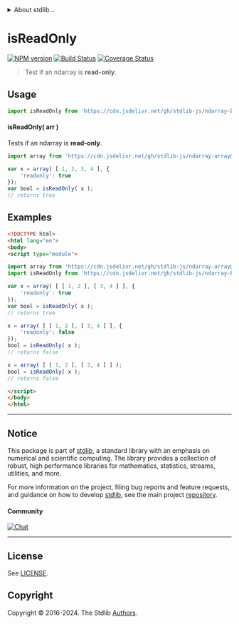 <!--

@license Apache-2.0

Copyright (c) 2022 The Stdlib Authors.

Licensed under the Apache License, Version 2.0 (the "License");
you may not use this file except in compliance with the License.
You may obtain a copy of the License at

   http://www.apache.org/licenses/LICENSE-2.0

Unless required by applicable law or agreed to in writing, software
distributed under the License is distributed on an "AS IS" BASIS,
WITHOUT WARRANTIES OR CONDITIONS OF ANY KIND, either express or implied.
See the License for the specific language governing permissions and
limitations under the License.

-->


<details>
  <summary>
    About stdlib...
  </summary>
  <p>We believe in a future in which the web is a preferred environment for numerical computation. To help realize this future, we've built stdlib. stdlib is a standard library, with an emphasis on numerical and scientific computation, written in JavaScript (and C) for execution in browsers and in Node.js.</p>
  <p>The library is fully decomposable, being architected in such a way that you can swap out and mix and match APIs and functionality to cater to your exact preferences and use cases.</p>
  <p>When you use stdlib, you can be absolutely certain that you are using the most thorough, rigorous, well-written, studied, documented, tested, measured, and high-quality code out there.</p>
  <p>To join us in bringing numerical computing to the web, get started by checking us out on <a href="https://github.com/stdlib-js/stdlib">GitHub</a>, and please consider <a href="https://opencollective.com/stdlib">financially supporting stdlib</a>. We greatly appreciate your continued support!</p>
</details>

# isReadOnly

[![NPM version][npm-image]][npm-url] [![Build Status][test-image]][test-url] [![Coverage Status][coverage-image]][coverage-url] <!-- [![dependencies][dependencies-image]][dependencies-url] -->

> Test if an ndarray is **read-only**.

<!-- Section to include introductory text. Make sure to keep an empty line after the intro `section` element and another before the `/section` close. -->

<section class="intro">

</section>

<!-- /.intro -->

<!-- Package usage documentation. -->



<section class="usage">

## Usage

```javascript
import isReadOnly from 'https://cdn.jsdelivr.net/gh/stdlib-js/ndarray-base-assert-is-read-only@esm/index.mjs';
```

#### isReadOnly( arr )

Tests if an ndarray is **read-only**.

```javascript
import array from 'https://cdn.jsdelivr.net/gh/stdlib-js/ndarray-array@esm/index.mjs';

var x = array( [ 1, 2, 3, 4 ], {
    'readonly': true
});
var bool = isReadOnly( x );
// returns true
```

</section>

<!-- /.usage -->

<!-- Package usage notes. Make sure to keep an empty line after the `section` element and another before the `/section` close. -->

<section class="notes">

</section>

<!-- /.notes -->

<!-- Package usage examples. -->

<section class="examples">

## Examples

<!-- eslint no-undef: "error" -->

```html
<!DOCTYPE html>
<html lang="en">
<body>
<script type="module">

import array from 'https://cdn.jsdelivr.net/gh/stdlib-js/ndarray-array@esm/index.mjs';
import isReadOnly from 'https://cdn.jsdelivr.net/gh/stdlib-js/ndarray-base-assert-is-read-only@esm/index.mjs';

var x = array( [ [ 1, 2 ], [ 3, 4 ] ], {
    'readonly': true
});
var bool = isReadOnly( x );
// returns true

x = array( [ [ 1, 2 ], [ 3, 4 ] ], {
    'readonly': false
});
bool = isReadOnly( x );
// returns false

x = array( [ [ 1, 2 ], [ 3, 4 ] ] );
bool = isReadOnly( x );
// returns false

</script>
</body>
</html>
```

</section>

<!-- /.examples -->

<!-- Section to include cited references. If references are included, add a horizontal rule *before* the section. Make sure to keep an empty line after the `section` element and another before the `/section` close. -->

<section class="references">

</section>

<!-- /.references -->

<!-- Section for related `stdlib` packages. Do not manually edit this section, as it is automatically populated. -->

<section class="related">

</section>

<!-- /.related -->

<!-- Section for all links. Make sure to keep an empty line after the `section` element and another before the `/section` close. -->


<section class="main-repo" >

* * *

## Notice

This package is part of [stdlib][stdlib], a standard library with an emphasis on numerical and scientific computing. The library provides a collection of robust, high performance libraries for mathematics, statistics, streams, utilities, and more.

For more information on the project, filing bug reports and feature requests, and guidance on how to develop [stdlib][stdlib], see the main project [repository][stdlib].

#### Community

[![Chat][chat-image]][chat-url]

---

## License

See [LICENSE][stdlib-license].


## Copyright

Copyright &copy; 2016-2024. The Stdlib [Authors][stdlib-authors].

</section>

<!-- /.stdlib -->

<!-- Section for all links. Make sure to keep an empty line after the `section` element and another before the `/section` close. -->

<section class="links">

[npm-image]: http://img.shields.io/npm/v/@stdlib/ndarray-base-assert-is-read-only.svg
[npm-url]: https://npmjs.org/package/@stdlib/ndarray-base-assert-is-read-only

[test-image]: https://github.com/stdlib-js/ndarray-base-assert-is-read-only/actions/workflows/test.yml/badge.svg?branch=v0.2.1
[test-url]: https://github.com/stdlib-js/ndarray-base-assert-is-read-only/actions/workflows/test.yml?query=branch:v0.2.1

[coverage-image]: https://img.shields.io/codecov/c/github/stdlib-js/ndarray-base-assert-is-read-only/main.svg
[coverage-url]: https://codecov.io/github/stdlib-js/ndarray-base-assert-is-read-only?branch=main

<!--

[dependencies-image]: https://img.shields.io/david/stdlib-js/ndarray-base-assert-is-read-only.svg
[dependencies-url]: https://david-dm.org/stdlib-js/ndarray-base-assert-is-read-only/main

-->

[chat-image]: https://img.shields.io/gitter/room/stdlib-js/stdlib.svg
[chat-url]: https://app.gitter.im/#/room/#stdlib-js_stdlib:gitter.im

[stdlib]: https://github.com/stdlib-js/stdlib

[stdlib-authors]: https://github.com/stdlib-js/stdlib/graphs/contributors

[umd]: https://github.com/umdjs/umd
[es-module]: https://developer.mozilla.org/en-US/docs/Web/JavaScript/Guide/Modules

[deno-url]: https://github.com/stdlib-js/ndarray-base-assert-is-read-only/tree/deno
[deno-readme]: https://github.com/stdlib-js/ndarray-base-assert-is-read-only/blob/deno/README.md
[umd-url]: https://github.com/stdlib-js/ndarray-base-assert-is-read-only/tree/umd
[umd-readme]: https://github.com/stdlib-js/ndarray-base-assert-is-read-only/blob/umd/README.md
[esm-url]: https://github.com/stdlib-js/ndarray-base-assert-is-read-only/tree/esm
[esm-readme]: https://github.com/stdlib-js/ndarray-base-assert-is-read-only/blob/esm/README.md
[branches-url]: https://github.com/stdlib-js/ndarray-base-assert-is-read-only/blob/main/branches.md

[stdlib-license]: https://raw.githubusercontent.com/stdlib-js/ndarray-base-assert-is-read-only/main/LICENSE

</section>

<!-- /.links -->
